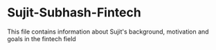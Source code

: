 # Sujit-Subhash-Fintech
This file contains information about Sujit's background, motivation and goals in the fintech field
